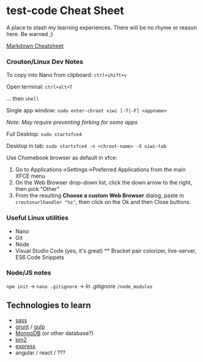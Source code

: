 # test-code Cheat Sheet
A place to stash my learning experiences.
There will be no rhyme or reason here. Be warned ;)

[Markdown Cheatsheet](https://help.ghost.org/article/4-markdown-guide)

### Crouton/Linux Dev Notes
To copy into Nano from clipboard: `ctrl+shift+v`

Open terminal: `ctrl+alt+T`

... then `shell`

Single app window: `sudo enter-chroot xiwi [-T|-F] <appname>`

*Note: May require preventing forking for some apps*
  
Full Desktop: `sudo startxfce4`

Desktop in tab: `sudo startxfce4 -n <chroot-name> -X xiwi-tab`

Use Chomebook browser as default in xfce:
1. Go to Applications->Settings->Preferred Applications from the main XFCE menu
2. On the Web Browser drop-down list, click the down arrow to the right, then pick "Other"
3. From the resulting **Choose a custom Web Browser** dialog, paste in `croutonurlhandler "%s"`, then click on the Ok and then Close buttons.

### Useful Linux utilities
* Nano
* Git
* Node
* Visual Studio Code (yes, it's great)
** Bracket pair colorizer, live-server, ES6 Code Snippets

### Node/JS notes
`npm init` -> `nano .gitignore` -> *In .gitignore* `/node_modules`

## Technologies to learn
* [sass](https://sass-lang.com/)
* [grunt](https://gruntjs.com/) / [gulp](https://gulpjs.com/)
* [MongoDB](https://www.mongodb.com/) (or other database?)
* [pm2](http://pm2.keymetrics.io/)
* [express](http://expressjs.com/)
* angular / react / ???
